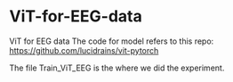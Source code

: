 # ViT-for-EEG-data
ViT for EEG data
The code for model refers to this repo: https://github.com/lucidrains/vit-pytorch

The file Train_ViT_EEG is the where we did the experiment.
